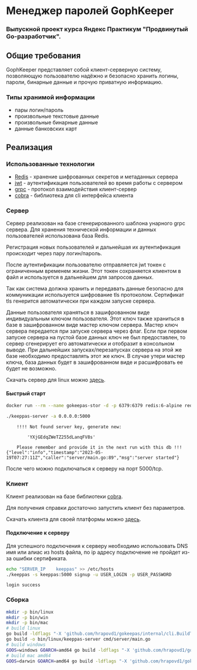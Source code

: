 # Менеджер паролей GophKeeper

### Выпускной проект курса Яндекс Практикум "Продвинутый Go-разработчик".

## Общие требования

GophKeeper представляет собой клиент-серверную систему, позволяющую пользователю надёжно и безопасно хранить логины, пароли, бинарные данные и прочую приватную информацию.

### Типы хранимой информации
* пары логин/пароль
* произвольные текстовые данные
* произвольные бинарные данные
* данные банковских карт

## Реализация
### Использованные технологии
* [Redis](https://github.com/redis/go-redis) - хранение шифрованных секретов и метаданных сервера
* [jwt](https://pkg.go.dev/github.com/golang-jwt/jwt/v4)   - аутентификация пользователей во время работы с сервером
* [grpc](https://protobuf.dev/reference/go/go-generated/)  - протокол взаимодействия клиент-сервер
* [cobra](https://github.com/spf13/cobra) - библиотека для cli интерфейса клиента

### Сервер

Сервер реализован на базе сгенерированного шаблона унарного grpc сервера. Для хранения технической информации и данных пользователей использована база Redis.

Регистрация новых пользователей и дальнейшая их аутентификация происходит через пару логин/пароль.

После аутентификации пользователю отправляется jwt токен с ограниченным временем жизни. Этот токен сохраняется клиентом в файл и используется в дальнейшем для запросов данных.

Так как система должна хранить и передавать данные безопасно для коммуникации используется шифрование tls протоколом. Сертификат tls генерится автоматически при каждом запуске сервера.

Данные пользователя храняться в зашифрованном виде индивидуальным ключом пользователя. Этот ключ также храниться в базе в зашифрованном виде мастер ключом сервера. Мастер ключ сервера передается при запуске сервера через флаг. Если при первом запуске сервера на пустой базе данных ключ не был предоставлен, то сервер сгенерирует его автоматически и отобразит в консольном выводе. При дальнейших запусках/перезапусках сервера на этой же базе необходимо предоставлять этот же ключ. В случае утери мастер ключа, база данных будет в зашифрованном виде и расшифровать ее будет не возможно.

Скачать сервер для linux можно [здесь](https://github.com/hrapovd1/gokeepas/tree/release/bin/linux).

#### Быстрый старт

```BASH
docker run --rm --name gokeepas-stor -d -p 6379:6379 redis:6-alpine redis-server

./keeppas-server -a 0.0.0.0:5000
```
```
	!!!! Not found server key, generate new: 

		'YXjGEdqZWeTZ255dLanqFV8s'	

	Please remember and provide it in the next run with this db !!!
{"level":"info","timestamp":"2023-05-19T07:27:11Z","caller":"server/main.go:89","msg":"server started"}
```

После чего можно подключаться к серверу на порт 5000/tcp.

### Клиент

Клиент реализован на базе библиотеки [cobra](https://github.com/spf13/cobra).

Для получения справки достаточно запустить клиент без параметров.

Скачать клиента для своей платформы можно [здесь](https://github.com/hrapovd1/gokeepas/tree/release/bin).

#### Подключение к серверу

Для успешного подключения к серверу необходимо использовать DNS имя или алиас из hosts файла, по ip адресу подключение не пройдет из-за ошибки сертификата.

```BASH
echo "SERVER_IP    keeppas" >> /etc/hosts
./keeppas -s keeppas:5000 signup -u USER_LOGIN -p USER_PASSWORD
```
```
login success
```

### Сборка

```BASH
mkdir -p bin/linux
mkdir -p bin/win
mkdir -p bin/mac
# build linux
go build -ldflags "-X 'github.com/hrapovd1/gokeepas/internal/cli.BuildTime=$(date +'%Y-%m-%d %H:%M')'" -o bin/linux/keeppas cmd/client/main.go
go build -o bin/linux/keeppas-server cmd/server/main.go
# build windows
GOOS=windows GOARCH=amd64 go build -ldflags "-X 'github.com/hrapovd1/gokeepas/internal/cli.BuildTime=$(date +'%Y-%m-%d %H:%M')'" -o bin/win/keeppas.exe cmd/client/main.go
# build mac amd64
GOOS=darwin GOARCH=amd64 go build -ldflags "-X 'github.com/hrapovd1/gokeepas/internal/cli.BuildTime=$(date +'%Y-%m-%d %H:%M')'" -o bin/mac/keeppas cmd/client/main.go
```
